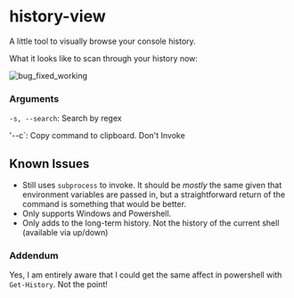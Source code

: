 # history-view
A little tool to visually browse your console history.

What it looks like to scan through your history now:
    
![bug_fixed_working](https://user-images.githubusercontent.com/479566/123533695-5b65c200-d6cc-11eb-90e4-94c588de4d92.gif)

### Arguments

`-s, --search`: Search by regex

'--c`: Copy command to clipboard. Don't Invoke

## Known Issues

- Still uses `subprocess` to invoke. It should be _mostly_ the same given that environment variables are passed in, but a straightforward return of the command is something that would be better.
- Only supports Windows and Powershell.
- Only adds to the long-term history. Not the history of the current shell (available via up/down)

### Addendum

Yes, I am entirely aware that I could get the same affect in powershell with `Get-History`. Not the point!
